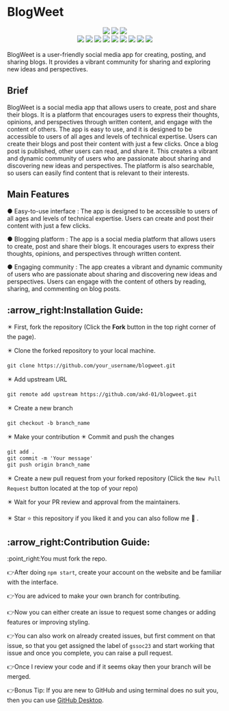 # BlogWeet

<div align="center">
<img src="https://forthebadge.com/images/badges/built-with-love.svg" />
<img src="https://forthebadge.com/images/badges/uses-brains.svg" />
<img src="https://forthebadge.com/images/badges/powered-by-responsibility.svg" />
  <br>
  <img src="https://img.shields.io/github/repo-size/AKD-01/blogweet?style=for-the-badge" />
  <img src="https://img.shields.io/github/issues/AKD-01/blogweet?style=for-the-badge" />
  <img src="https://img.shields.io/github/issues-closed-raw/AKD-01/blogweet?style=for-the-badge" />
  
  <img src="https://img.shields.io/github/forks/AKD-01/blogweet?style=for-the-badge" />
  <img src="https://img.shields.io/github/issues-pr/AKD-01/blogweet?style=for-the-badge" />
  <img src="https://img.shields.io/github/issues-pr-closed-raw/AKD-01/blogweet?style=for-the-badge" />
  <img src="https://img.shields.io/github/stars/AKD-01/blogweet?style=for-the-badge" />
  <img src="https://img.shields.io/github/contributors/AKD-01/blogweet?style=for-the-badge" />
  <img src="https://img.shields.io/github/last-commit/AKD-01/blogweet?style=for-the-badge" />
  
  </div>
<br>
BlogWeet is a user-friendly social media app for creating, posting, and sharing blogs. It provides a vibrant community for sharing and exploring new ideas and perspectives.


## Brief
BlogWeet is a social media app that allows users to create, post and share their blogs. It is a platform that encourages users to express their thoughts, opinions, and perspectives through written content, and engage with the content of others. The app is easy to use, and it is designed to be accessible to users of all ages and levels of technical expertise. Users can create their blogs and post their content with just a few clicks.
Once a blog post is published, other users can read, and share it. This creates a vibrant and dynamic community of users who are passionate about sharing and discovering new ideas and perspectives. The platform is also searchable, so users can easily find content that is relevant to their interests.


## Main Features 
● Easy-to-use interface :
The app is designed to be accessible to users of all ages and levels of technical expertise. Users can create and post their content with just a few clicks.

● Blogging platform :
The app is a social media platform that allows users to create, post and share their blogs. It encourages users to express their thoughts, opinions, and perspectives through written content.

● Engaging community :
The app creates a vibrant and dynamic community of users who are passionate about sharing and discovering new ideas and perspectives. Users can engage with the content of others by reading, sharing, and commenting on blog posts.

<h2>:arrow_right:Installation Guide:</h2>
✴️ First, fork the repository (Click the <b><b>Fork</b></b> button in the top right corner of the page).

✴️ Clone the forked repository to your local machine.

```markdown
git clone https://github.com/your_username/blogweet.git
```

✴️ Add upstream URL 
```markdown
git remote add upstream https://github.com/akd-01/blogweet.git
```

✴️ Create a new branch

```markdown
git checkout -b branch_name
```

✴️ Make your contribution
✴️ Commit and push the changes

```markdown
git add .
git commit -m 'Your message'
git push origin branch_name
```

✴️ Create a new pull request from your forked repository (Click the `New Pull Request` button located at the top of your repo)

✴️ Wait for your PR review and approval from the maintainers.

✴️ Star ⭐ this repository if you liked it and you can also follow me 👀 .


<h2>:arrow_right:Contribution Guide:</h2>
:point_right:You must fork the repo.      

:point_right:After doing `npm start`, create your account on the website and be familiar with the interface.   

:point_right:You are adviced to make your own branch for contributing.     

:point_right:Now you can either create an issue to request some changes or adding features or improving styling.   

:point_right:You can also work on already created issues, but first comment on that issue, so that you get assigned the label of `gssoc23` and start working that issue and once you complete, you can raise a pull request.     

:point_right:Once I review your code and if it seems okay then your branch will be merged.   

:point_right:Bonus Tip: If you are new to GitHub and using terminal does no suit you, then you can use <a href="https://desktop.github.com/">GitHub Desktop</a>. 




